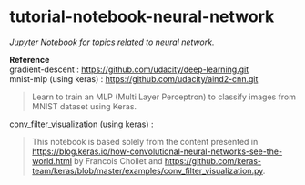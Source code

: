 # tutorial-notebook-neural-network
_Jupyter Notebook for topics related to neural network._

__Reference__  
gradient-descent    : https://github.com/udacity/deep-learning.git<br>
mnist-mlp (using keras) : https://github.com/udacity/aind2-cnn.git<br>
> Learn to train an MLP (Multi Layer Perceptron) to classify images from MNIST dataset using Keras.  

conv_filter_visualization (using keras) : <br>
> This notebook is based solely from the content presented in https://blog.keras.io/how-convolutional-neural-networks-see-the-world.html by Francois Chollet and https://github.com/keras-team/keras/blob/master/examples/conv_filter_visualization.py.
